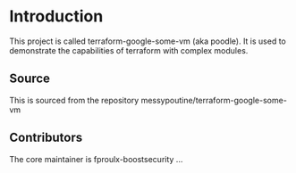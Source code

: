 # Introduction

This project is called terraform-google-some-vm (aka poodle). It is used to demonstrate the capabilities of terraform with complex modules.

## Source

This is sourced from the repository messypoutine/terraform-google-some-vm

## Contributors

The core maintainer is fproulx-boostsecurity
...
